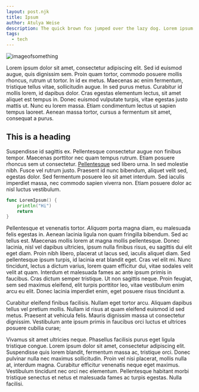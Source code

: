 ```yaml
---
layout: post.njk
title: Ipsum
author: Atulya Weise
description: The quick brown fox jumped over the lazy dog. Lorem ipsum dolor sit amet.
tags:
  - tech
---
```


![imageofsomething](https://natureconservancy-h.assetsadobe.com/is/image/content/dam/tnc/nature/en/photos/Zugpsitze_mountain.jpg?crop=0,176,3008,1654&wid=4000&hei=2200&scl=0.752)

Lorem ipsum dolor sit amet, consectetur adipiscing elit. Sed id euismod augue, quis dignissim sem. Proin quam tortor, commodo posuere mollis rhoncus, rutrum ut tortor. In id ex metus. Maecenas ac enim fermentum, tristique tellus vitae, sollicitudin augue. In sed purus metus. Curabitur id mollis lorem, id dapibus dolor. Cras egestas elementum lectus, sit amet aliquet est tempus in. Donec euismod vulputate turpis, vitae egestas justo mattis ut. Nunc eu lorem massa. Etiam condimentum lectus ut sapien tempus laoreet. Aenean massa tortor, cursus a fermentum sit amet, consequat a purus.

## This is a heading

Suspendisse id sagittis ex. Pellentesque consectetur augue non finibus tempor. Maecenas porttitor nec quam tempus rutrum. Etiam posuere rhoncus sem ut consectetur. [Pellentesque](https://google.com/) sed libero urna. In sed molestie nibh. Fusce vel rutrum justo. Praesent id nunc bibendum, aliquet velit sed, egestas dolor. Sed fermentum posuere leo sit amet interdum. Sed iaculis imperdiet massa, nec commodo sapien viverra non. Etiam posuere dolor ac nisl luctus vestibulum.
```go
func LoremIpsum() {
    println("Hi")
    return
}
```
Pellentesque et venenatis tortor. *Aliquam* porta magna diam, eu malesuada felis egestas in. Aenean lacinia ligula non quam fringilla bibendum. Sed ac tellus est. Maecenas mollis lorem at magna mollis pellentesque. Donec lacinia, nisl vel dapibus ultricies, ipsum nulla finibus risus, eu sagittis dui elit eget diam. Proin nibh libero, placerat ut lacus sed, iaculis aliquet diam. Sed pellentesque ipsum turpis, id lacinia erat blandit eget. Cras vel elit mi. Nunc tincidunt, lectus a dictum varius, lorem quam efficitur dui, vitae sodales velit velit at quam. Interdum et malesuada fames ac ante ipsum primis in faucibus. Cras dictum semper tristique. Ut non sagittis neque. Proin feugiat, sem sed maximus eleifend, elit turpis porttitor leo, vitae vestibulum enim arcu eu elit. Donec lacinia imperdiet enim, eget posuere risus tincidunt a.

Curabitur eleifend finibus facilisis. Nullam eget tortor arcu. Aliquam dapibus tellus vel pretium mollis. Nullam id risus at quam eleifend euismod id sed metus. Praesent at vehicula felis. Mauris dignissim massa ut consectetur dignissim. Vestibulum ante ipsum primis in faucibus orci luctus et ultrices posuere cubilia curae;

Vivamus sit amet ultricies neque. Phasellus facilisis purus eget ligula tristique congue. Lorem ipsum dolor sit amet, consectetur adipiscing elit. Suspendisse quis lorem blandit, fermentum massa ac, tristique orci. Donec pulvinar nulla nec maximus sollicitudin. Proin vel nisi placerat, mollis nulla at, interdum magna. Curabitur efficitur venenatis neque eget maximus. Vestibulum tincidunt nec orci nec elementum. Pellentesque habitant morbi tristique senectus et netus et malesuada fames ac turpis egestas. Nulla facilisi. 
